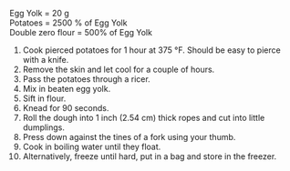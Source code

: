 Egg Yolk = 20 g  
Potatoes = 2500 % of Egg Yolk  
Double zero flour = 500% of Egg Yolk

1. Cook pierced potatoes for 1 hour at 375 °F. Should be easy to pierce with a knife.
2. Remove the skin and let cool for a couple of hours.
3. Pass the potatoes through a ricer.
4. Mix in beaten egg yolk.
5. Sift in flour.
6. Knead for 90 seconds.
7. Roll the dough into 1 inch (2.54 cm) thick ropes and cut into little dumplings.
8. Press down against the tines of a fork using your thumb.
9. Cook in boiling water until they float.
10. Alternatively, freeze until hard, put in a bag and store in the freezer.

